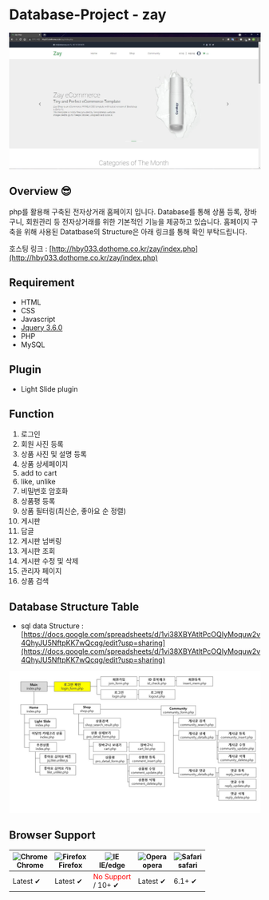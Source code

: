 # Database-Project - zay

![Database](./img/database2.png)

## Overview 😎

php를 활용해 구축된 전자상거래 홈페이지 입니다.  Database를 통해 상품 등록, 장바구니, 회원관리 등 전자상거래를 위한 기본적인 기능을 제공하고 있습니다.
홈페이지 구축을 위해 사용된 Datatbase의 Structure은 아래 링크를 통해 확인 부탁드립니다. 

호스팅 링크 : [http://hby033.dothome.co.kr/zay/index.php](http://hby033.dothome.co.kr/zay/index.php)

## Requirement

- HTML
- CSS
- Javascript
- [Jquery 3.6.0](https://code.jquery.com/)
- PHP
- MySQL

## Plugin

- Light Slide plugin

## Function

1. 로그인
2. 회원 사진 등록
3. 상품 사진 및 설명 등록
4. 상품 상세페이지
5. add to cart
6. like, unlike
7. 비밀번호 암호화
8. 상품평 등록
9. 상품 필터링(최신순, 좋아요 순 정렬)
10. 게시판
11. 답글
12. 게시판 넘버링
13. 게시판 조회
14. 게시판 수정 및 삭제
15. 관리자 페이지
16. 상품 검색

## Database Structure Table

- sql data Structure : [https://docs.google.com/spreadsheets/d/1vi38XBYAtltPcOQIyMoquw2v4QhyJU5NftpKK7wQcqg/edit?usp=sharing](https://docs.google.com/spreadsheets/d/1vi38XBYAtltPcOQIyMoquw2v4QhyJU5NftpKK7wQcqg/edit?usp=sharing)

![Structure](./img/database1.png)

## Browser Support

![Chrome](https://raw.githubusercontent.com/alrra/browser-logos/master/src/chrome/chrome_48x48.png)</br>Chrome | ![Firefox](https://raw.githubusercontent.com/alrra/browser-logos/master/src/firefox/firefox_48x48.png)</br>Firefox | ![IE](https://raw.githubusercontent.com/alrra/browser-logos/master/src/edge/edge_48x48.png)</br>IE/edge | ![Opera](https://raw.githubusercontent.com/alrra/browser-logos/master/src/opera/opera_48x48.png)</br>opera | ![Safari](https://raw.githubusercontent.com/alrra/browser-logos/master/src/safari/safari_48x48.png)</br>safari
--- | --- | --- | --- | --- |
Latest ✔ | Latest ✔ | <span style="color:red">No Support</span></br>/ 10+ ✔ | Latest ✔ | 6.1+ ✔ |
